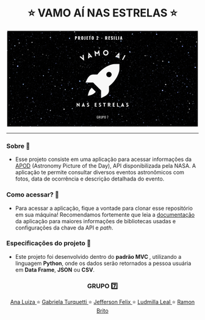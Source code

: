 <h1 align="center">⭐️ VAMO AÍ NAS ESTRELAS ⭐️</h1> 

<p align="center">
  <img src="NASA_API.png">
</p>

***

### Sobre 🧠
* Esse projeto consiste em uma aplicação para acessar informações da [APOD](https://apod.nasa.gov/apod/astropix.html) (Astronomy Picture of the Day), API disponibilizada pela NASA. A aplicação te permite consultar diversos eventos astronômicos com fotos, data de ocorrência e descrição detalhada do evento. 


### Como acessar? 🌌
* Para acessar a aplicação, fique a vontade para clonar esse repositório em sua máquina! Recomendamos fortemente que leia a [documentação](https://github.com/turquetti/Projeto2-VamoAI/wiki/DOCUMENTA%C3%87%C3%83O) da aplicação para maiores informações de bibliotecas usadas e configurações da chave da API e _path_.

### Especificações do projeto 🔗
* Este projeto foi desenvolvido dentro do <b> padrão MVC </b>, utilizando a linguagem <b> Python</b>, onde os dados serão retornados a pessoa usuária em <b>Data Frame</b>, <b>JSON</b> ou <b>CSV</b>.



<h3 align="center"> GRUPO 7️⃣ </h3> 
<p align="center">
  <a href="https://github.com/soaresana"> Ana Luiza </a> ⭐️
  <a href="https://github.com/turquetti"> Gabriela Turquetti </a> ⭐️
  <a href="https://github.com/Jeffersonfelixz"> Jefferson Felix </a> ⭐️
  <a href="https://github.com/LudmilaLeal"> Ludmilla Leal </a> ⭐️
  <a href="https://github.com/ramonbrito1995"> Ramon Brito</a>
</p>
